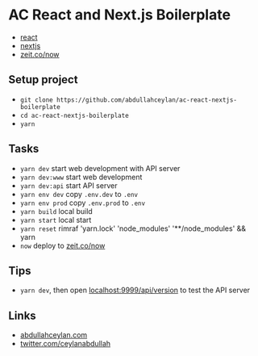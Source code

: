 # AC React and Next.js Boilerplate

- [react](https://reactjs.org/)
- [nextjs](https://nextjs.org/)
- [zeit.co/now](https://zeit.co/now)

## Setup project

- `git clone https://github.com/abdullahceylan/ac-react-nextjs-boilerplate`
- `cd ac-react-nextjs-boilerplate`
- `yarn`

## Tasks

- `yarn dev` start web development with API server
- `yarn dev:www` start web development
- `yarn dev:api` start API server
- `yarn env dev` copy `.env.dev` to `.env`
- `yarn env prod` copy `.env.prod` to `.env`
- `yarn build` local build
- `yarn start` local start
- `yarn reset` rimraf 'yarn.lock' 'node_modules' '\*\*/node_modules' && yarn
- `now` deploy to [zeit.co/now](https://zeit.co/now)

## Tips

- `yarn dev`, then open [localhost:9999/api/version](http://localhost:9999/api/version) to test the API server

## Links

- [abdullahceylan.com](https://abdullahceylan.com)
- [twitter.com/ceylanabdullah](https://twitter.com/ceylanabdullah)
